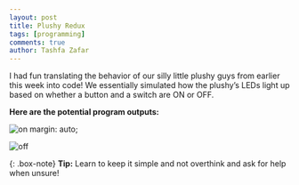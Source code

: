```yaml
---
layout: post
title: Plushy Redux
tags: [programming]
comments: true
author: Tashfa Zafar
---
```


I had fun translating the behavior of our silly little plushy guys from earlier this week into code! We essentially simulated how the plushy’s LEDs light up based on whether a button and a switch are ON or OFF.

**Here are the potential program outputs:**

![on](https://tashfaaa.github.io/assets/img/ledon.png) margin: auto;

![off](https://tashfaaa.github.io/assets/img/ledoff.png) 

{: .box-note}
**Tip:** Learn to keep it simple and not overthink and ask for help when unsure! 
